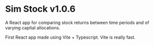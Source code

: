 # Sim Stock v1.0.6

A React app for comparing stock returns between time periods and of varying capital allocations.

First React app made using Vite + Typescript. Vite is really fast.
